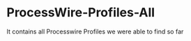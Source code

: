 ProcessWire-Profiles-All
========================

It contains all Processwire Profiles we were able to find so far
